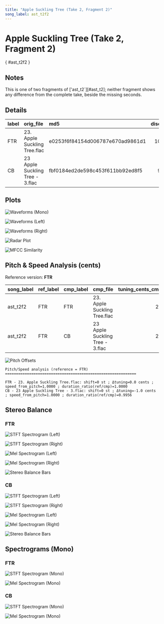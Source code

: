```yaml
---
title: "Apple Suckling Tree (Take 2, Fragment 2)"
song_label: ast_t2f2
---
```


# Apple Suckling Tree (Take 2, Fragment 2)

[](){ #ast_t2f2 }

## Notes

This is one of two fragments of ['ast_t2`][#ast_t2]; neither fragment shows any difference from the complete take, beside the missing seconds.


## Details

| label   | orig_file                       | md5                              |   disc |   track |   duration_sec | duration_fmt   |   loudness |   loudness_left |   loudness_right |   loudness_balance |      rms |   rms_left |   rms_right |   rms_balance |   lr_corr |   spectral_centroid |
|:--------|:--------------------------------|:---------------------------------|-------:|--------:|---------------:|:---------------|-----------:|----------------:|-----------------:|-------------------:|---------:|-----------:|------------:|--------------:|----------:|--------------------:|
| FTR     | 23. Apple Suckling Tree.flac    | e0253f6f84154d006787e670ad9861d1 |     10 |      23 |          45.24 | 00:45:240      |   -17.0599 |        -19.15   |         -15.2152 |           -3.93483 | 0.13147  |  0.103079  |    0.161712 |    -0.0586328 |  0.969296 |             1096.43 |
| CB      | 23 Apple Suckling Tree - 3.flac | fbf0184ed2de598c453f611bb92ed8f5 |      9 |      25 |          45.44 | 00:45:440      |   -18.3869 |        -20.3748 |         -16.6005 |           -3.77426 | 0.112065 |  0.0892941 |    0.136739 |    -0.0474453 |  0.965254 |             1218.04 |

## Plots
![Waveforms (Mono)](ast_t2f2-waveforms_Mono.png)

![Waveforms (Left)](ast_t2f2-waveforms_L.png)

![Waveforms (Right)](ast_t2f2-waveforms_R.png)

![Radar Plot](ast_t2f2-radar_plot.png)

![MFCC Similarity](ast_t2f2-similarity_matrix.png)

## Pitch & Speed Analysis (cents)

Reference version: **FTR**

| song_label   | ref_label   | cmp_label   | cmp_file                        |   tuning_cents_cmp |   tuning_cents_ref |   delta_tuning_cents |   semitone_shift_vs_ref |   chroma_similarity |   speed_factor_from_pitch |   duration_ratio_ref_over_cmp |
|:-------------|:------------|:------------|:--------------------------------|-------------------:|-------------------:|---------------------:|------------------------:|--------------------:|--------------------------:|------------------------------:|
| ast_t2f2     | FTR         | FTR         | 23. Apple Suckling Tree.flac    |                 25 |                 25 |                    0 |                       0 |             1       |                         1 |                      1        |
| ast_t2f2     | FTR         | CB          | 23 Apple Suckling Tree - 3.flac |                 24 |                 25 |                   -1 |                       0 |             0.99968 |                         1 |                      0.995599 |

![Pitch Offsets](ast_t2f2-pitch_offsets.png)

````text
Pitch/Speed analysis (reference = FTR)
============================================================

FTR - 23. Apple Suckling Tree.flac: shift=0 st ; Δtuning=0.0 cents ; speed_from_pitch=1.0000 ; duration_ratio(ref/cmp)=1.0000
CB - 23 Apple Suckling Tree - 3.flac: shift=0 st ; Δtuning=-1.0 cents ; speed_from_pitch=1.0000 ; duration_ratio(ref/cmp)=0.9956

````

## Stereo Balance

### FTR

![STFT Spectrogram (Left)](ast_t2f2-FTR_spectrogram_L.png)

![STFT Spectrogram (Right)](ast_t2f2-FTR_spectrogram_R.png)

![Mel Spectrogram (Left)](ast_t2f2-FTR_melspec_L.png)

![Mel Spectrogram (Right)](ast_t2f2-FTR_melspec_R.png)

![Stereo Balance Bars](ast_t2f2-FTR_balance.png)

### CB

![STFT Spectrogram (Left)](ast_t2f2-CB_spectrogram_L.png)

![STFT Spectrogram (Right)](ast_t2f2-CB_spectrogram_R.png)

![Mel Spectrogram (Left)](ast_t2f2-CB_melspec_L.png)

![Mel Spectrogram (Right)](ast_t2f2-CB_melspec_R.png)

![Stereo Balance Bars](ast_t2f2-CB_balance.png)

## Spectrograms (Mono)

### FTR

![STFT Spectrogram (Mono)](ast_t2f2-FTR_spectrogram_Mono.png)

![Mel Spectrogram (Mono)](ast_t2f2-FTR_melspec_Mono.png)

### CB

![STFT Spectrogram (Mono)](ast_t2f2-CB_spectrogram_Mono.png)

![Mel Spectrogram (Mono)](ast_t2f2-CB_melspec_Mono.png)

